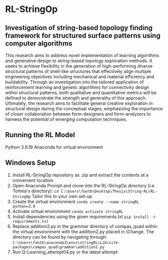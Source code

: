 # RL-StringOp
##  Investigation of string-based topology finding framework for structured surface patterns using computer algorithms

This research aims to address novel implementation of learning algorithms and generative design to string-based topology exploration methods. It seeks to achieve flexibility in the generation of high-performing diverse structural patterns of shell-like structures that effectively align multiple engineering objectives including mechanical and material efficiency and buildability. Through an investigation into the tailored application of reinforcement learning and genetic algorithms for connectivity design within structural patterns, both qualitative and quantitative metrics will be defined to demonstrate the strength and generality of this approach. Ultimately, the research aims to facilitate general creative exploration in structural design during the conceptual stages, emphasizing the importance of closer collaboration between form-designers and form-analyzers to harness the potential of emerging computation techniques.
## Running the RL Model
Python 3.9.19
Anaconda for virtual environment 

## Windows Setup
1. Install RL-StringOp repository as .zip and extract the contents at a convenient location
2. Open Anaconda Prompt and move into the RL-StringOp directory (i.e. Tohma's directory):
```cd C:\Users\footb\Desktop\Thesis\String-RL\RL-StringOp```
Tailor this to your own set-up
4. Create the virtual environment
```conda create --name stringRL python=3.9```
5. Activate virtual environment 
```conda activate stringRL```
6. Install dependencies using the given requirements.txt
```pip install -r requirements.txt```
7. Replace addition2.py in the grammar directory of compas_quad within the virtual environment with the addition2.py placed in \Change. The directory can be found by navigating through: ```C:\Users\footb\anaconda3\envs\stringRL\Lib\site-packages\compas_quad\grammar\addition2.py```
8. Run Q-Learning_attempt04.py or the latest attempt
